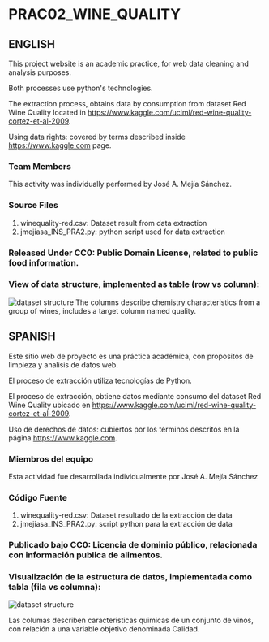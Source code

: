 # PRAC02_WINE_QUALITY
## ENGLISH

This project website is an academic practice, for web data cleaning and analysis purposes.

Both processes use python's technologies.

The extraction process, obtains data by consumption from dataset Red Wine Quality located in https://www.kaggle.com/uciml/red-wine-quality-cortez-et-al-2009.


Using data rights: covered by terms described inside https://www.kaggle.com page.


### Team Members
This activity was individually performed by José A. Mejía Sánchez.

### Source Files
<ol>
  <li>winequality-red.csv: Dataset result from data extraction</li>
  <li>jmejiasa_INS_PRA2.py: python script used for data extraction</li>
</ol>

### Released Under CC0: Public Domain License, related to public food  information. 

### View of data structure, implemented as table (row vs column):
![dataset structure](https://www.kaggle.com/uciml/red-wine-quality-cortez-et-al-2009)
The columns describe chemistry characteristics from a group of wines, includes a target column named quality.


## SPANISH
Este sitio web de proyecto es una práctica académica, con propositos de limpieza y analisis de datos web.

El proceso de extracción utiliza tecnologías de Python.


El proceso de extracción, obtiene datos mediante consumo del dataset Red Wine Quality ubicado en https://www.kaggle.com/uciml/red-wine-quality-cortez-et-al-2009.

Uso de derechos de datos: cubiertos por los términos descritos en la página https://www.kaggle.com.


### Miembros del equipo
Esta actividad fue desarrollada individualmente por José A. Mejía Sánchez

### Código Fuente
<ol>
  <li>winequality-red.csv: Dataset resultado de la extracción de data</li>
  <li>jmejiasa_INS_PRA2.py: script python para la extracción de data</li>
</ol>

### Publicado bajo CC0: Licencia de dominio público, relacionada con información publica de alimentos.

### Visualización de la estructura de datos, implementada como tabla (fila vs columna):
![dataset structure](https://www.kaggle.com/uciml/red-wine-quality-cortez-et-al-2009)

Las columas describen caracteristicas quimicas de un conjunto de vinos, con relación a una variable objetivo denominada Calidad.
